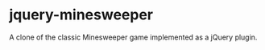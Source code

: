 jquery-minesweeper
==================

A clone of the classic Minesweeper game implemented as a jQuery plugin.